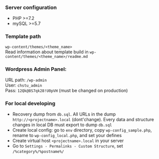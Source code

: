 ### Server configuration
- PHP >=7.2  
- mySQL >=5.7

### Template path
`wp-content/themes/<theme_name>`  
Read information about template build in `wp-content/themes/<theme_name>/readme.md`

### Wordpress Admin Panel:
URL path: `/wp-admin`  
User: `chstu_admin`  
Pass: `12Qk@8S7qk28!U0pVH` (must be changed on production)

### For local developing
- Recovery dump from `db.sql`. All URLs in the dump `http://<projectname>.local` (dont'change). Every data and structure changes in local DB must export to dump `db.sql` 
- Create local config: go to `env` directory, copy `wp-config_sample.php`, rename to `wp-config_local.php`, and set your defines
- Create virtual host `<projectname>.local` in your server
- Go to `Settings - Permalinks - Custom Structure`, set `/%category%/%postname%/`